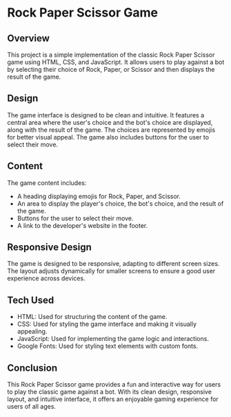 # Rock Paper Scissor Game

## Overview

This project is a simple implementation of the classic Rock Paper Scissor game using HTML, CSS, and JavaScript. It allows users to play against a bot by selecting their choice of Rock, Paper, or Scissor and then displays the result of the game.

## Design

The game interface is designed to be clean and intuitive. It features a central area where the user's choice and the bot's choice are displayed, along with the result of the game. The choices are represented by emojis for better visual appeal. The game also includes buttons for the user to select their move.

## Content

The game content includes:
- A heading displaying emojis for Rock, Paper, and Scissor.
- An area to display the player's choice, the bot's choice, and the result of the game.
- Buttons for the user to select their move.
- A link to the developer's website in the footer.

## Responsive Design

The game is designed to be responsive, adapting to different screen sizes. The layout adjusts dynamically for smaller screens to ensure a good user experience across devices.

## Tech Used

- HTML: Used for structuring the content of the game.
- CSS: Used for styling the game interface and making it visually appealing.
- JavaScript: Used for implementing the game logic and interactions.
- Google Fonts: Used for styling text elements with custom fonts.

## Conclusion

This Rock Paper Scissor game provides a fun and interactive way for users to play the classic game against a bot. With its clean design, responsive layout, and intuitive interface, it offers an enjoyable gaming experience for users of all ages.
